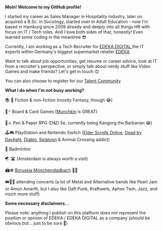 **Moin! Welcome to my GitHub profile!**

I started my career as Sales Manager in Hospitality industry, later on acquired a B.Sc. in Sociology, started over in Adult Education - now I'm based in Hamburg since 2009 already and deeply into all things HR with focus on IT / Tech roles. And I love both sides of that, honestly! Even learned some coding in the meantime 😎

Currently, I am working as a Tech Recruiter for [EDEKA DIGITAL ](https://digital.edeka) the IT experts within Germany's biggest supermarket retailer [EDEKA](https://www.edeka.de).

Want to talk about job opportunities, get resume or career advice, look at IT from a recruiter's perspective, or simply talk about nerdy stuff like Video Games  and make friends? Let's get in touch 😊

You can also choose to register for our [Talent Community](https://digital.edeka/21/eddi-talentcommunity.html)

**What I do when I'm not busy working?** 

📚 📖 Fiction & non-fiction (mostly Fantasy, though 😂)

🎲🃏 Board & Card Games ([Munchkin](https://munchkin.game) is GREAT)

🐉⚔️ Pen & Paper RPG (D&D 5e, currently being Kangorg the Barbarian 😂)

🕹️🎮 PlayStation and Nintendo Switch ([Elder Scrolls Online](https://www.elderscrollsonline.com), [Dead by Daylight](https://deadbydaylight.com/), [Diablo](https://diablo4.blizzard.com), [Splatoon](https://splatoon.nintendo.com) & Animal Crossing addict)

🏸 Badminton

🌏 🛣️ (Amsterdam is always worth a visit)

🏟️⚽ [Borussia Mönchengladbach](https://www.borussia.de) 🖤💚

🎟️🎤🎸 attending concerts (a lot of Metal and Alternative bands like Pearl Jam or Amon Amarth, but I also like Daft Punk, Kraftwerk, Aphex Twin, Jazz, and much more stuff)

**Some necessary disclaimers...**

Please note: anything I publish on this platform does not represent the position or opinion of EDEKA / EDEKA DIGITAL as a company (should be obvious but... just to be sure 😬)
